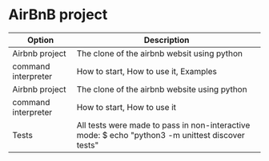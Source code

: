 # AirBnB project

| Option | Description |
| ------ | ----------- |
| Airbnb project | The clone of the airbnb websit using python |
| command interpreter | How to start, How to use it, Examples  |
| Airbnb project | The clone of the airbnb website using python |
| command interpreter | How to start, How to use it |
|Tests | All tests were made to pass in non-interactive mode: $ echo "python3 -m unittest discover tests" | bash |

